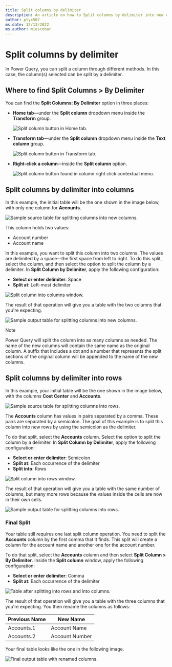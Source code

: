```yaml
---
title: Split columns by delimiter
description: An article on how to Split columns by delimiter into new columns or rows using Power Query.
author: ptyx507
ms.date: 12/13/2022
ms.author: miescobar
---
```


# Split columns by delimiter

In Power Query, you can split a column through different methods.
In this case, the column(s) selected can be split by a delimiter.

## Where to find Split Columns > By Delimiter

You can find the **Split Columns: By Delimiter** option in three places:

* **Home tab**&mdash;under the **Split column** dropdown menu inside the **Transform** group.

   ![Split column button in Home tab.](media/split-columns-delimiter/icon-home.png)

* **Transform tab**&mdash;under the **Split column** dropdown menu inside the **Text column** group.

   ![Split column button in Transform tab.](media/split-columns-delimiter/icon-transform.png)

* **Right-click a column**&mdash;inside the **Split column** option.

   ![Split column button found in column right click contextual menu.](media/split-columns-delimiter/right-click-icon.png)

## Split columns by delimiter into columns

In this example, the initial table will be the one shown in the image below, with only one column for **Accounts**.

![Sample source table for splitting columns into new columns.](media/split-columns-delimiter/into-columns-original.png)

This column holds two values:

* Account number
* Account name

In this example, you want to split this column into two columns. The values are delimited by a space&mdash;the first space from left to right. To do this split, select the column, and then select the option to split the column by a delimiter. In **Split Column by Delimiter**, apply the following configuration:

* **Select or enter delimiter**: Space
* **Split at**: Left-most delimiter

![Split column into columns window.](media/split-columns-delimiter/into-columns-split-column-window.png)

The result of that operation will give you a table with the two columns that you're expecting.

![Sample output table for splitting columns into new columns.](media/split-columns-delimiter/into-columns-final.png)

>[!Note]
>Power Query will split the column into as many columns as needed. The name of the new columns will contain the same name as the original column. A suffix that includes a dot and a number that represents the split sections of the original column will be appended to the name of the new columns. 

## Split columns by delimiter into rows

In this example, your initial table will be the one shown in the image below, with the columns **Cost Center** and **Accounts**.

![Sample source table for splitting columns into rows.](media/split-columns-delimiter/into-rows-original.png)

The **Accounts** column has values in pairs separated by a comma. These pairs are separated by a semicolon. The goal of this example is to split this column into new rows by using the semicolon as the delimiter.

To do that split, select the **Accounts** column. Select the option to split the column by a delimiter. In **Split Column by Delimiter**, apply the following configuration:

* **Select or enter delimiter**: Semicolon
* **Split at**: Each occurrence of the delimiter
* **Split into**: Rows

![Split column into rows window.](media/split-columns-delimiter/into-rows-split-column-window.png)

The result of that operation will give you a table with the same number of columns, but many more rows because the values inside the cells are now in their own cells.

![Sample output table for splitting columns into rows.](media/split-columns-delimiter/into-rows-final.png)

### Final Split

Your table still requires one last split column operation. You need to split the **Accounts** column by the first comma that it finds. This split will create a column for the account name and another one for the account number.

To do that split, select the **Accounts** column and then select **Split Column > By Delimiter**. Inside the **Split column** window, apply the following configuration:

* **Select or enter delimiter**: Comma
* **Split at**: Each occurrence of the delimiter

![Table after splitting into rows and into columns.](media/split-columns-delimiter/into-rows-into-columns-split-window.png)

The result of that operation will give you a table with the three columns that you're expecting. You then rename the columns as follows:

Previous Name | New Name
--------------|----------
Accounts.1 | Account Name
Accounts.2 | Account Number

Your final table looks like the one in the following image.

![Final output table with renamed columns.](media/split-columns-delimiter/into-rows-into-columns-final.png)
